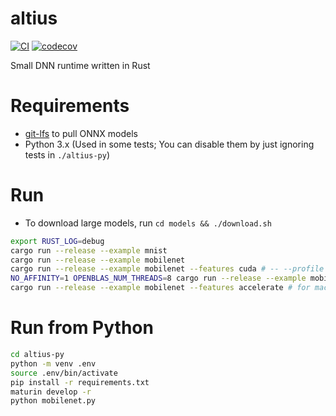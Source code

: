 # altius

[![CI](https://github.com/maekawatoshiki/altius/workflows/CI/badge.svg)](https://github.com/maekawatoshiki/altius/actions/workflows/ci.yml)
[![codecov](https://codecov.io/gh/maekawatoshiki/altius/branch/main/graph/badge.svg)](https://codecov.io/gh/maekawatoshiki/altius)

Small DNN runtime written in Rust

# Requirements

- [git-lfs](https://github.com/git-lfs/git-lfs) to pull ONNX models
- Python 3.x (Used in some tests; You can disable them by just ignoring tests in `./altius-py`)

# Run

- To download large models, run `cd models && ./download.sh`

```sh
export RUST_LOG=debug
cargo run --release --example mnist
cargo run --release --example mobilenet
cargo run --release --example mobilenet --features cuda # -- --profile
NO_AFFINITY=1 OPENBLAS_NUM_THREADS=8 cargo run --release --example mobilenet --features openblas # -- --profile
cargo run --release --example mobilenet --features accelerate # for macOS
```

# Run from Python

```sh
cd altius-py
python -m venv .env
source .env/bin/activate
pip install -r requirements.txt
maturin develop -r
python mobilenet.py
```
